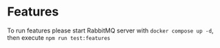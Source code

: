 # Features

To run features please start RabbitMQ server with `docker compose up -d`, then
execute `npm run test:features`
